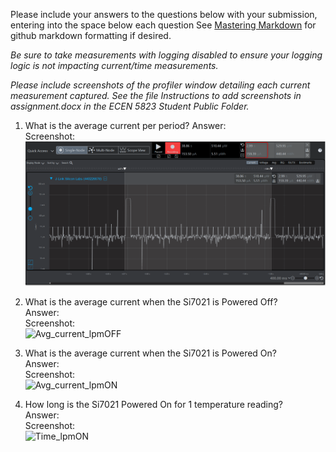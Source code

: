 Please include your answers to the questions below with your submission, entering into the space below each question
See [Mastering Markdown](https://guides.github.com/features/mastering-markdown/) for github markdown formatting if desired.

*Be sure to take measurements with logging disabled to ensure your logging logic is not impacting current/time measurements.*

*Please include screenshots of the profiler window detailing each current measurement captured.  See the file Instructions to add screenshots in assignment.docx in the ECEN 5823 Student Public Folder.* 

1. What is the average current per period?
   Answer:
   <br>Screenshot:  
   ![Avg_current_per_period](https://github.com/Ganeshkm10/C_Alexfodsvick/blob/master/Avg_current_per_period.png)  
   
2. What is the average current when the Si7021 is Powered Off?  
   Answer:
   <br>Screenshot:  
   ![Avg_current_lpmOFF](link-to-screenshot-image)
   
3. What is the average current when the Si7021 is Powered On?  
   Answer:
   <br>Screenshot:  
   ![Avg_current_lpmON](link-to-screenshot-image)
   
4. How long is the Si7021 Powered On for 1 temperature reading?  
   Answer:
   <br>Screenshot:  
   ![Time_lpmON](link-to-screenshot-image)
